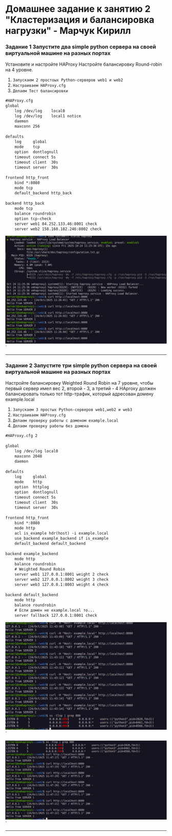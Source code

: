 #  Домашнее задание к занятию 2 "Кластеризация и балансировка нагрузки" - Марчук Кирилл



### Задание 1 Запустите два simple python сервера на своей виртуальной машине на разных портах
Установите и настройте HAProxy
Настройте балансировку Round-robin на 4 уровне.



1. `Запускаем 2 простоых Python-серверов web1 и web2`
2. `Настраиваем HAProxy.cfg`
3. `Делаем Тест балансировки`



```
#HAProxy.cfg
global
    log /dev/log    local0
    log /dev/log    local1 notice
    daemon
    maxconn 256

defaults
    log     global
    mode    tcp
    option  dontlognull
    timeout connect 5s
    timeout client  30s
    timeout server  30s

frontend http_front
    bind *:8080
    mode tcp
    default_backend http_back

backend http_back
    mode tcp
    balance roundrobin
    option tcp-check
    server web1 84.252.133.46:8001 check
    server web2 158.160.182.246:8002 check

```


![zadanie1](https://github.com/ottofonciceron-coder/Clustering-and-load-balancing-GitLab-2-hw/blob/main/zadanie%201.png)`

---

### Задание 2 Запустите три simple python сервера на своей виртуальной машине на разных портах
Настройте балансировку Weighted Round Robin на 7 уровне, чтобы первый сервер имел вес 2, второй - 3, а третий - 4
HAproxy должен балансировать только тот http-трафик, который адресован домену example.local



1. `Запускаем 3 простых Python-серверов web1,web2 и web3`
2. `Настраиваем HAProxy.cfg`
3. `Делаем проверку работы с доменом example.local`
4. `Делаем проверку работы без домена`


```
#HAProxy.cfg 2

global
    log /dev/log local0
    maxconn 2048
    daemon

defaults
    log     global
    mode    http
    option  httplog
    option  dontlognull
    timeout connect 5s
    timeout client  30s
    timeout server  30s

frontend http_front
    bind *:8080
    mode http
    acl is_example hdr(host) -i example.local
    use_backend example_backend if is_example
    default_backend default_backend

backend example_backend
    mode http
    balance roundrobin
    # Weighted Round Robin
    server web1 127.0.0.1:8001 weight 2 check
    server web2 127.0.0.1:8002 weight 3 check
    server web3 127.0.0.1:8003 weight 4 check

backend default_backend
    mode http
    balance roundrobin
    # Если домен не example.local то...
    server fallback 127.0.0.1:8001 check

```

![zadanie2](https://github.com/ottofonciceron-coder/Clustering-and-load-balancing-GitLab-2-hw/blob/main/Проверка%20example%20local.png)`

![zadanie2](https://github.com/ottofonciceron-coder/Clustering-and-load-balancing-GitLab-2-hw/blob/main/Проверка%20без%20домена.png)`


---
